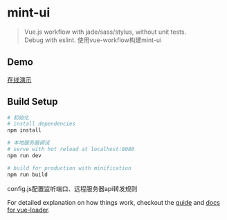 # mint-ui

> Vue.js workflow with jade/sass/stylus, without unit tests.<br>
> Debug with eslint.
> 使用vue-workflow构建mint-ui

## Demo
[在线演示](http://gameboy.online/test/mint-ui/)

## Build Setup

``` bash
# 初始化
# install dependencies
npm install

# 本地服务器调试
# serve with hot reload at localhost:8080
npm run dev

# build for production with minification
npm run build
```

config.js配置监听端口、远程服务器api转发规则

For detailed explanation on how things work, checkout the [guide](http://vuejs-templates.github.io/webpack/) and [docs for vue-loader](http://vuejs.github.io/vue-loader).
